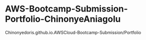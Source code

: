 # AWS-Bootcamp-Submission-Portfolio-ChinonyeAniagolu
Chinonyedoris.github.io.AWSCloud-Bootcamp-Submission/Portfolio
